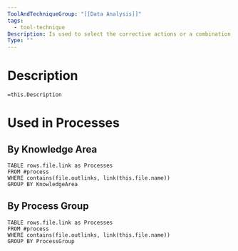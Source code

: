 ```yaml
---
ToolAndTechniqueGroup: "[[Data Analysis]]"
tags:
  - tool-technique
Description: Is used to select the corrective actions or a combination of corrective and preventive actions to implement when a deviation occurs.
Type: ""
---
```

# Description
`=this.Description`
# Used in Processes
## By Knowledge Area
```dataview
TABLE rows.file.link as Processes
FROM #process 
WHERE contains(file.outlinks, link(this.file.name))
GROUP BY KnowledgeArea
```
## By Process Group
```dataview
TABLE rows.file.link as Processes
FROM #process 
WHERE contains(file.outlinks, link(this.file.name))
GROUP BY ProcessGroup
```


